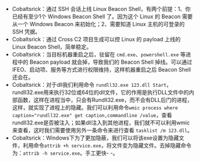 - Cobaltsrick：通过 SSH 会话上线 Linux Beacon Shell，有两个前提：1、你已经有至少1个 Windows Beacon Shell 了。因为这个 Linux 的 Beacon 需要从一个 Windows Beacon 来初始化；2、需要知道 Linux 主机的可登录的 SSH 凭据。
- Cobaltsrick：通过 Cross C2 项目生成可以控 Linux 的 payload 上线的 Linux Beacon Shell，简单稳定。
- Cobaltsrick：当目标机器重启之后，驻留在 `cmd.exe`、`powershell.exe` 等进程中的 Beacon payload 就会掉，导致我们的 Beacon Shell 掉线。可以通过 IFEO、启动项、服务等方式进行权限维持，这样机器重启之后 Beacon Shell 还会在。
- Cobaltsrick：对于dll我们利用命令 `rundll32.exe 123.dll Start`，rundll32.exe用来执行32位或64位的dll文件，它的作用是执行DLL文件中的内部函数，这样在进程当中，只会有Rundll32.exe，而不会有DLL后门的进程，这样，就实现了进程上的隐藏。我们可以利用命令`wmic process where caption="rundll32.exe" get caption,commandline /value`，查看rundll32.exe是否被注入；如果dll注入到其他进程，我们就不可以利用wmic来查看，这时我们需要使用另外一条命令来进行查看 `tasklist /m 123.dll`。
- Cobaltsrick：Windows下为了更加隐蔽，我们可以将该exe设置为隐藏文件，利用命令`attrib +h service.exe`，将文件变为隐藏文件。去掉隐藏命令为：`attrib -h service.exe`。手工更快- -。
